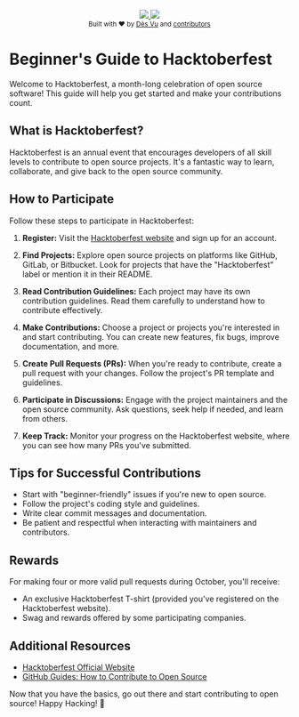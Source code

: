 
<br/>

<div align="center">
    <a href="https://hacktoberfest.digitalocean.com/">
            <img src="https://img.shields.io/badge/Hactoberfest-2023-blue"></img>
</a>
    <a href="">
            <img src="https://img.shields.io/badge/PRs-welcome-brightgreen.svg"></img>
        </a>   
    
</div>

<div align="center">
  <sub>Built with ❤︎ by
  <a href="https://www.facebook.com/DesVuTechnologies">Dès Vu</a> and
  <a href="https://hacktoberfestnepal2023.vercel.app/">
    contributors
  </a>
</div>

# Beginner's Guide to Hacktoberfest

Welcome to Hacktoberfest, a month-long celebration of open source software! This guide will help you get started and make your contributions count.

## What is Hacktoberfest?

Hacktoberfest is an annual event that encourages developers of all skill levels to contribute to open source projects. It's a fantastic way to learn, collaborate, and give back to the open source community.

## How to Participate

Follow these steps to participate in Hacktoberfest:

1. **Register:** Visit the [Hacktoberfest website](https://hacktoberfest.digitalocean.com/) and sign up for an account.

2. **Find Projects:** Explore open source projects on platforms like GitHub, GitLab, or Bitbucket. Look for projects that have the "Hacktoberfest" label or mention it in their README.

3. **Read Contribution Guidelines:** Each project may have its own contribution guidelines. Read them carefully to understand how to contribute effectively.

4. **Make Contributions:** Choose a project or projects you're interested in and start contributing. You can create new features, fix bugs, improve documentation, and more.

5. **Create Pull Requests (PRs):** When you're ready to contribute, create a pull request with your changes. Follow the project's PR template and guidelines.

6. **Participate in Discussions:** Engage with the project maintainers and the open source community. Ask questions, seek help if needed, and learn from others.

7. **Keep Track:** Monitor your progress on the Hacktoberfest website, where you can see how many PRs you've submitted.

## Tips for Successful Contributions

- Start with "beginner-friendly" issues if you're new to open source.
- Follow the project's coding style and guidelines.
- Write clear commit messages and documentation.
- Be patient and respectful when interacting with maintainers and contributors.

## Rewards

For making four or more valid pull requests during October, you'll receive:

- An exclusive Hacktoberfest T-shirt (provided you've registered on the Hacktoberfest website).
- Swag and rewards offered by some participating companies.

## Additional Resources

- [Hacktoberfest Official Website](https://hacktoberfest.digitalocean.com/)
- [GitHub Guides: How to Contribute to Open Source](https://guides.github.com/activities/contributing-to-open-source/)

Now that you have the basics, go out there and start contributing to open source! Happy Hacking! 🚀
